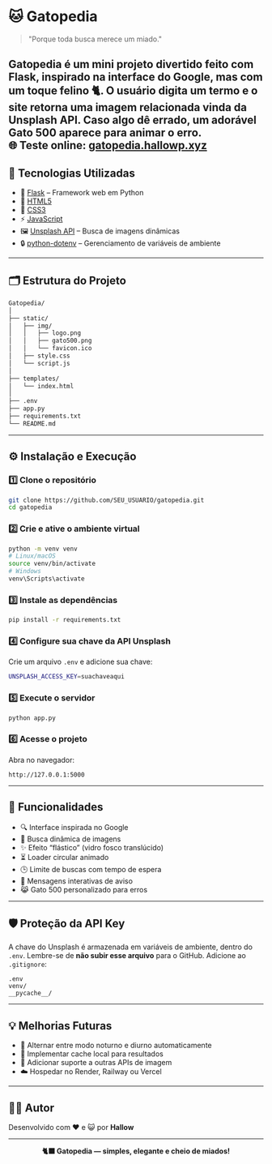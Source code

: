 # 🐱 **Gatopedia**

> "Porque toda busca merece um miado."

Gatopedia é um mini projeto divertido feito com **Flask**, inspirado na interface do **Google**, mas com um toque felino 🐈.
O usuário digita um termo e o site retorna uma imagem relacionada vinda da **Unsplash API**. Caso algo dê errado, um adorável **Gato 500** aparece para animar o erro.  
🌐 **Teste online:** [gatopedia.hallowp.xyz](https://gatopedia.hallowp.xyz/)
---

## 🚀 **Tecnologias Utilizadas**

* 🐍 [Flask](https://flask.palletsprojects.com/) – Framework web em Python
* 🧱 [HTML5](https://developer.mozilla.org/docs/Web/HTML)
* 🎨 [CSS3](https://developer.mozilla.org/docs/Web/CSS)
* ⚡ [JavaScript](https://developer.mozilla.org/docs/Web/JavaScript)
* 🖼️ [Unsplash API](https://unsplash.com/developers) – Busca de imagens dinâmicas
* 🔒 [python-dotenv](https://pypi.org/project/python-dotenv/) – Gerenciamento de variáveis de ambiente

---

## 🗂️ **Estrutura do Projeto**

```bash
Gatopedia/
│
├── static/
│   ├── img/
│   │   ├── logo.png
│   │   ├── gato500.png
│   │   └── favicon.ico
│   ├── style.css
│   └── script.js
│
├── templates/
│   └── index.html
│
├── .env
├── app.py
├── requirements.txt
└── README.md
```

---

## ⚙️ **Instalação e Execução**

### 1️⃣ Clone o repositório

```bash
git clone https://github.com/SEU_USUARIO/gatopedia.git
cd gatopedia
```

### 2️⃣ Crie e ative o ambiente virtual

```bash
python -m venv venv
# Linux/macOS
source venv/bin/activate
# Windows
venv\Scripts\activate
```

### 3️⃣ Instale as dependências

```bash
pip install -r requirements.txt
```

### 4️⃣ Configure sua chave da API Unsplash

Crie um arquivo `.env` e adicione sua chave:

```bash
UNSPLASH_ACCESS_KEY=suachaveaqui
```

### 5️⃣ Execute o servidor

```bash
python app.py
```

### 6️⃣ Acesse o projeto

Abra no navegador:

```
http://127.0.0.1:5000
```

---

## 🧠 **Funcionalidades**

* 🔍 Interface inspirada no Google
* 🐾 Busca dinâmica de imagens
* ✨ Efeito “flástico” (vidro fosco translúcido)
* ⏳ Loader circular animado
* 🕒 Limite de buscas com tempo de espera
* 💬 Mensagens interativas de aviso
* 😹 Gato 500 personalizado para erros

---

## 🛡️ **Proteção da API Key**

A chave do Unsplash é armazenada em variáveis de ambiente, dentro do `.env`.
Lembre-se de **não subir esse arquivo** para o GitHub.
Adicione ao `.gitignore`:

```
.env
venv/
__pycache__/
```

---

## 💡 **Melhorias Futuras**

* 🌙 Alternar entre modo noturno e diurno automaticamente
* 💾 Implementar cache local para resultados
* 🐍 Adicionar suporte a outras APIs de imagem
* ☁️ Hospedar no Render, Railway ou Vercel

---

## 👨‍💻 **Autor**

Desenvolvido com ❤️ e 😺 por **Hallow**

---

<p align="center">
  <b>🐈‍⬛ Gatopedia — simples, elegante e cheio de miados!</b>
</p>


